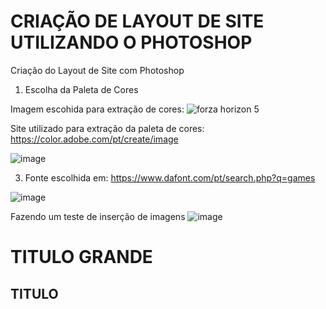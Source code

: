 # CRIAÇÃO DE LAYOUT DE SITE UTILIZANDO O PHOTOSHOP
Criação do Layout de Site com Photoshop

1) Escolha da Paleta de Cores

Imagem escohida para extração de cores:
![forza horizon 5](https://user-images.githubusercontent.com/53703505/138690278-25ccb1e1-4028-48ba-a5de-263d1339b856.png)

Site utilizado para extração da paleta de cores:
https://color.adobe.com/pt/create/image

![image](https://user-images.githubusercontent.com/53703505/138690400-6460f643-71f0-435a-b39b-d9248ac175cc.png)


3) Fonte escolhida em: https://www.dafont.com/pt/search.php?q=games

![image](https://user-images.githubusercontent.com/53703505/138690502-ae1a04ce-834f-4f40-ba26-8542d73a6758.png)


Fazendo um teste de inserção de imagens
![image](https://user-images.githubusercontent.com/53703505/140380497-41bc4593-9b6c-4b4c-afcc-55e0dc6ad356.png)

# TITULO GRANDE
## TITULO

